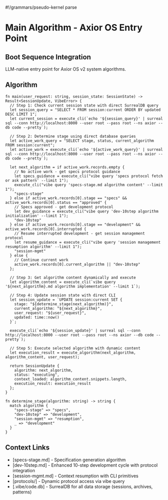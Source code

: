 #!/grammars/pseudo-kernel parse

# Main Algorithm - Axior OS Entry Point

## Boot Sequence Integration

LLM-native entry point for Axior OS v2 system algorithms.

## Algorithm

```pseudo
fn main(user_request: string, session_state: SessionState) -> Result<SessionUpdate, VibeError> {
  // Step 1: Check current session state with direct SurrealDB query
  let session_query = "SELECT * FROM session:current ORDER BY updated DESC LIMIT 1";
  let current_session = execute_cli(`echo '${session_query}' | surreal sql --conn http://localhost:8000 --user root --pass root --ns axior --db code --pretty`);
  
  // Step 2: Determine stage using direct database queries
  let active_work_query = "SELECT stage, status, current_algorithm FROM session:current";
  let active_work = execute_cli(`echo '${active_work_query}' | surreal sql --conn http://localhost:8000 --user root --pass root --ns axior --db code --pretty`);
  
  let next_algorithm = if active_work.records.empty {
    // No active work - get specs protocol guidance
    let specs_guidance = execute_cli("vibe query 'specs protocol fetch or ask pattern' --limit 1");
    execute_cli("vibe query 'specs-stage.md algorithm content' --limit 1");
    "specs-stage"
  } else if active_work.records[0].stage == "specs" && active_work.records[0].status == "approved" {
    // Specs approved - get development protocol
    let dev_guidance = execute_cli("vibe query 'dev-10step algorithm initialization' --limit 1");
    "dev-10step"
  } else if active_work.records[0].stage == "development" && active_work.records[0].interrupted {
    // Resume interrupted development - get session management protocol
    let resume_guidance = execute_cli("vibe query 'session management resumption algorithm' --limit 1");
    "session-mgmt"
  } else {
    // Continue current work
    active_work.records[0].current_algorithm || "dev-10step"
  };
  
  // Step 3: Get algorithm content dynamically and execute
  let algorithm_content = execute_cli(`vibe query '${next_algorithm}.md algorithm implementation' --limit 1`);
  
  // Step 4: Update session state with direct CLI
  let session_update = `UPDATE session:current SET {
    stage: "${determine_stage(next_algorithm)}",
    current_algorithm: "${next_algorithm}",
    user_request: "${user_request}",
    updated: time::now()
  }`;
  
  execute_cli(`echo '${session_update}' | surreal sql --conn http://localhost:8000 --user root --pass root --ns axior --db code --pretty`);
  
  // Step 5: Execute selected algorithm with dynamic content
  let execution_result = execute_algorithm(next_algorithm, algorithm_content, user_request);
  
  return SessionUpdate {
    algorithm: next_algorithm,
    status: "executing", 
    context_loaded: algorithm_content.snippets.length,
    execution_result: execution_result
  };
}

fn determine_stage(algorithm: string) -> string {
  match algorithm {
    "specs-stage" => "specs",
    "dev-10step" => "development", 
    "session-mgmt" => "resumption",
    _ => "development"
  }
}
```

## Context Links

- [specs-stage.md] - Specification generation algorithm
- [dev-10step.md] - Enhanced 10-step development cycle with protocol integration
- [session-mgmt.md] - Context resumption with CLI primitives
- [protocols/] - Dynamic protocol access via vibe query
- [.vibe/code.db] - SurrealDB for all data storage (sessions, archives, patterns)
